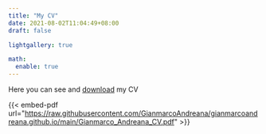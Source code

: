 ```yaml
---
title: "My CV"
date: 2021-08-02T11:04:49+08:00
draft: false

lightgallery: true

math:
  enable: true
---
```


Here you can see and [download](https://raw.githubusercontent.com/GianmarcoAndreana/gianmarcoandreana.github.io/main/Gianmarco_Andreana_CV.pdf) my CV

{{< embed-pdf url="https://raw.githubusercontent.com/GianmarcoAndreana/gianmarcoandreana.github.io/main/Gianmarco_Andreana_CV.pdf" >}}
